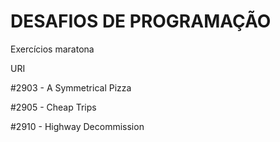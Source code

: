 # DESAFIOS DE PROGRAMAÇÃO
Exercícios maratona

URI

#2903 - A Symmetrical Pizza

#2905 - Cheap Trips

#2910 - Highway Decommission
